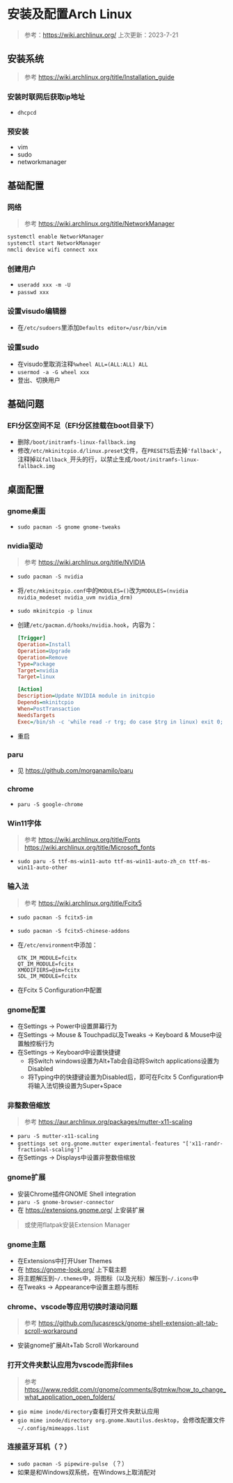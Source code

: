 # 安装及配置Arch Linux

> 参考：https://wiki.archlinux.org/
> 上次更新：2023-7-21

## 安装系统

> 参考 https://wiki.archlinux.org/title/Installation_guide

### 安装时联网后获取ip地址

- `dhcpcd`

### 预安装

- vim
- sudo
- networkmanager

## 基础配置

### 网络

> 参考 https://wiki.archlinux.org/title/NetworkManager

```sh
systemctl enable NetworkManager
systemctl start NetworkManager
nmcli device wifi connect xxx
```

### 创建用户

- `useradd xxx -m -U`
- `passwd xxx`

### 设置visudo编辑器

- 在`/etc/sudoers`里添加`Defaults editor=/usr/bin/vim`

### 设置sudo

- 在visudo里取消注释`%wheel ALL=(ALL:ALL) ALL`
- `usermod -a -G wheel xxx`
- 登出、切换用户

## 基础问题

### EFI分区空间不足（EFI分区挂载在boot目录下）

- 删除`/boot/initramfs-linux-fallback.img`
- 修改`/etc/mkinitcpio.d/linux.preset`文件，在`PRESETS`后去掉`'fallback'`，注释掉以`fallback_`开头的行，以禁止生成`/boot/initramfs-linux-fallback.img`

## 桌面配置

### gnome桌面

- `sudo pacman -S gnome gnome-tweaks`

### nvidia驱动

> 参考 https://wiki.archlinux.org/title/NVIDIA

- `sudo pacman -S nvidia`
- 将`/etc/mkinitcpio.conf`中的`MODULES=()`改为`MODULES=(nvidia nvidia_modeset nvidia_uvm nvidia_drm)`
- `sudo mkinitcpio -p linux`
- 创建`/etc/pacman.d/hooks/nvidia.hook`，内容为：

    ```ini
    [Trigger]
    Operation=Install
    Operation=Upgrade
    Operation=Remove
    Type=Package
    Target=nvidia
    Target=linux

    [Action]
    Description=Update NVIDIA module in initcpio
    Depends=mkinitcpio
    When=PostTransaction
    NeedsTargets
    Exec=/bin/sh -c 'while read -r trg; do case $trg in linux) exit 0; esac; done; /usr/bin/mkinitcpio -P'
    ```

- 重启

### paru

- 见 https://github.com/morganamilo/paru

### chrome

- `paru -S google-chrome`

### Win11字体

> 参考
> https://wiki.archlinux.org/title/Fonts
> https://wiki.archlinux.org/title/Microsoft_fonts

- `sudo paru -S ttf-ms-win11-auto ttf-ms-win11-auto-zh_cn ttf-ms-win11-auto-other`

### 输入法

> 参考 https://wiki.archlinux.org/title/Fcitx5

- `sudo pacman -S fcitx5-im`
- `sudo pacman -S fcitx5-chinese-addons`
- 在`/etc/environment`中添加：

    ```
    GTK_IM_MODULE=fcitx
    QT_IM_MODULE=fcitx
    XMODIFIERS=@im=fcitx
    SDL_IM_MODULE=fcitx
    ```

- 在Fcitx 5 Configuration中配置

### gnome配置

- 在Settings -> Power中设置屏幕行为
- 在Settings -> Mouse & Touchpad以及Tweaks -> Keyboard & Mouse中设置触控板行为
- 在Settings -> Keyboard中设置快捷键
    - 将Switch windows设置为Alt+Tab会自动将Switch applications设置为Disabled
    - 将Typing中的快捷键设置为Disabled后，即可在Fcitx 5 Configuration中将输入法切换设置为Super+Space

### 非整数倍缩放

> 参考 https://aur.archlinux.org/packages/mutter-x11-scaling

- `paru -S mutter-x11-scaling`
- `gsettings set org.gnome.mutter experimental-features "['x11-randr-fractional-scaling']"`
- 在Settings -> Displays中设置非整数倍缩放

### gnome扩展

- 安装Chrome插件GNOME Shell integration
- `paru -S gnome-browser-connector`
- 在 https://extensions.gnome.org/ 上安装扩展

> 或使用flatpak安装Extension Manager

### gnome主题

- 在Extensions中打开User Themes
- 在 https://gnome-look.org/ 上下载主题
- 将主题解压到`~/.themes`中，将图标（以及光标）解压到`~/.icons`中
- 在Tweaks -> Appearance中设置主题与图标

### chrome、vscode等应用切换时滚动问题

> 参考 https://github.com/lucasresck/gnome-shell-extension-alt-tab-scroll-workaround

- 安装gnome扩展Alt+Tab Scroll Workaround

### 打开文件夹默认应用为vscode而非files

> 参考 https://www.reddit.com/r/gnome/comments/8gtmkw/how_to_change_what_application_open_folders/

- `gio mime inode/directory`查看打开文件夹默认应用
- `gio mime inode/directory org.gnome.Nautilus.desktop`，会修改配置文件`~/.config/mimeapps.list`

### 连接蓝牙耳机（？）

- `sudo pacman -S pipewire-pulse` （？）
- 如果是和Windows双系统，在Windows上取消配对
